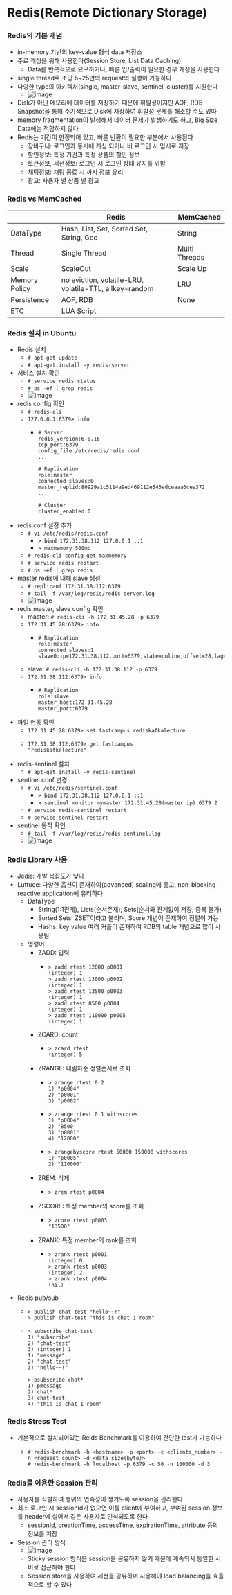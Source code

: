# Redis(Remote Dictionary Storage)

### Redis의 기본 개념
- in-memory 기반의 key-value 형식 data 저장소
- 주로 캐싱을 위해 사용한다(Session Store, List Data Caching)
  - Data를 반복적으로 요구하거나, 빠른 입/출력이 필요한 경우 캐싱을 사용한다
- single thread로 초당 5~25만의 request의 실행이 가능하다
- 다양한 type의 아키텍처(single, master-slave, sentinel, cluster)를 지원한다
  - ![image](https://github.com/kimho1wq/TIL/assets/15611500/9bc15273-a8a4-4654-a152-dcc28b709679)
- Disk가 아닌 메모리에 데이터를 저장하기 때문에 휘발성이지만 AOF, RDB Snapshot을 통해 주기적으로 Disk에 저장하여 휘발성 문제를 해소할 수도 있따
- memory fragmentation이 발생해서 데이터 문제가 발생하기도 하고, Big Size Data에는 적합하지 않다
- Redis는 기간이 한정되어 있고, 빠른 반환이 필요한 부분에서 사용된다
  - 장바구니: 로그인과 동시에 캐싱 되거나 비 로그인 시 임시로 저장
  - 할인정보: 특정 기간과 특정 상품의 할인 정보
  - 토큰정보, 세션정보: 로그인 시 로그인 상태 유지를 위함
  - 채팅정보: 채팅 종료 시 까지 정보 유리
  - 광고: 사용자 별 상품 별 광고

### Redis vs MemCached
|               | Redis                                                  | MemCached     |
|---------------|--------------------------------------------------------|---------------|
| DataType      | Hash, List, Set, Sorted Set, String, Geo               | String        |
| Thread        | Single Thread                                          | Multi Threads |
| Scale         | ScaleOut                                               | Scale Up      |
| Memory Policy | no eviction, volatile-LRU, volatile-TTL, allkey-random | LRU           |
| Persistence   | AOF, RDB                                               | None          |
| ETC           | LUA Script                                             |               |


### Redis 설치 in Ubuntu
- Redis 설치
  - ```# apt-get update```
  - ```# apt-get install -y redis-server```
- 서비스 설치 확인
  - ```# service redis status```
  - ```# ps -ef | grep redis```
  - ![image](https://github.com/kimho1wq/TIL/assets/15611500/90ca8742-d7cf-4314-80fb-d8c9268a5672)
- redis config 확인
  - ```# redis-cli```
  - ```127.0.0.1:6379> info```
    - ```
      # Server
      redis_version:6.0.16
      tcp_port:6379
      config_file:/etc/redis/redis.conf
      ...

      # Replication
      role:master
      connected_slaves:0
      master_replid:80929a1c5114a9ed469112e545edceaaa6cee372
      ...

      # Cluster
      cluster_enabled:0
      ```
- redis.conf 설정 추가
  - ```# vi /etc/redis/redis.conf```
    - ```> bind 172.31.38.112 127.0.0.1 ::1```
    - ```> maxmemory 500mb```
  - ```# redis-cli config get maxmemory```
  - ```# service redis restart```
  - ```# ps -ef | grep redis```
- master redis에 대해 slave 생성
  - ```# replicaof 172.31.38.112 6379```
  - ```# tail -f /var/log/redis/redis-server.log```
  - ![image](https://github.com/kimho1wq/TIL/assets/15611500/2dc87397-d403-43f5-8686-a4cfa0790df9)
- redis master, slave config 확인
  - master: ```# redis-cli -h 172.31.45.28 -p 6379```
  - ```172.31.45.28:6379> info```
    - ```
      # Replication
      role:master
      connected_slaves:1
      slave0:ip=172.31.38.112,port=6379,state=online,offset=28,lag=1
      ```
  - slave: ```# redis-cli -h 172.31.38.112 -p 6379```
  - ```172.31.38.112:6379> info```
    - ```
      # Replication
      role:slave
      master_host:172.31.45.28
      master_port:6379
      ```
- 파일 연동 확인
  - ```172.31.45.28:6379> set fastcampus rediskafkalecture```
  - ```
    172.31.38.112:6379> get fastcampus
    "rediskafkalecture"
    ```
- redis-sentinel 설치
  - ```# apt-get install -y redis-sentinel```
- sentinel.conf 변경
  - ```# vi /etc/redis/sentinel.conf```
    - ```> bind 172.31.38.112 127.0.0.1 ::1```
    - ```> sentinel monitor mymaster 172.31.45.28(master ip) 6379 2```
  - ```# service redis-sentinel restart```
  - ```# service sentinel restart```
- sentinel 동작 확인
  - ```# tail -f /var/log/redis/redis-sentinel.log```
  - ![image](https://github.com/kimho1wq/TIL/assets/15611500/0ad2403e-9f53-4191-ba42-c797ea3dab9c)


### Redis Library 사용
- Jedis: 개발 복잡도가 낮다
- Luttuce: 다양한 옵션이 존재하여(advanced) scaling에 좋고, non-blocking reactive application에 유리하다
  - DataType
    - String(1:1관계), Lists(순서존재), Sets(순서와 관계없이 저장, 중복 불가)
    - Sorted Sets: ZSET이라고 불리며, Score 개념이 존재하여 정렬이 가능
    - Hashs: key:value 여러 커플이 존재하여 RDB의 table 개념으로 많이 사용됨
  - 명령어
    - ZADD: 입력
      - ```
        > zadd rtest 12000 p0001
        (integer) 1
        > zadd rtest 13000 p0002
        (integer) 1
        > zadd rtest 13500 p0003
        (integer) 1
        > zadd rtest 8500 p0004
        (integer) 1
        > zadd rtest 110000 p0005
        (integer) 1
        ```
    - ZCARD: count
      - ```
        > zcard rtest
        (integer) 5
        ```
    - ZRANGE: 내림차순 정렬순서로 조회
      - ```
        > zrange rtest 0 2
        1) "p0004"
        2) "p0001"
        3) "p0002"
        ```
      - ```
        > zrange rtest 0 1 withscores
        1) "p0004"
        2) "8500
        3) "p0001"
        4) "12000"
        ```
      - ```
        > zrangebyscore rtest 50000 150000 withscores
        1) "p0005"
        2) "110000"
        ```
    - ZREM: 삭제
      - ```
        > zrem rtest p0004
        ```
    - ZSCORE: 특정 member의 score를 조회
      - ```
        > zcore rtest p0003
        "13500"
        ```
    - ZRANK: 특정 member의 rank를 조회
      - ```
        > zrank rtest p0001
        (integer) 0
        > zrank rtest p0003
        (integer) 2
        > zrank rtest p0004
        (nil)
        ```
- Redis pub/sub
  - ```
    > publish chat-test "hello~~!"
    > publish chat-test "this is chat 1 room"
    ```
  - ```
    > subscribe chat-test
    1) "subscribe"
    2) "chat-test"
    3) (integer) 1
    1) "message"
    2) "chat-test"
    3) "hello~~!"   
    
    > psubscribe chat*
    1) pmessage
    2) chat*
    3) chat-test
    4) "this is chat 1 room" 
    ```
    


### Redis Stress Test
- 기본적으로 설치되어있는 Reids Benchmark를 이용하여 간단한 test가 가능하다
  - ```
    # redis-benchmark -h <hostname> -p <port> -c <clients_number> -n <request_count> -d <data_size(byte)>
    # redis-benchmark -h localhost -p 6379 -c 50 -n 100000 -d 3 
    ```

### Redis를 이용한 Session 관리
- 사용자를 식별하여 행위의 연속성이 생기도록 session을 관리한다
- 최초 로그인 시 sessionId가 없으면 이를 client에 부여하고, 부여된 session 정보를 header에 실어서 같은 사용자로 인식되도록 한다
  - sessionId, creationTime, accessTime, expirationTime, attribute 등의 정보를 저장
- Session 관리 방식
  - ![image](https://github.com/kimho1wq/TIL/assets/15611500/5307b9a7-8e68-4070-9fcc-71aa52f56c1e)
  - Sticky session 방식은 session을 공유하지 않기 때문에 계속되서 동일한 서버로 접근해야 한다
  - Session store을 사용하여 세션을 공유하며 사용해야 load balancing을 효율적으로 할 수 있다















 
